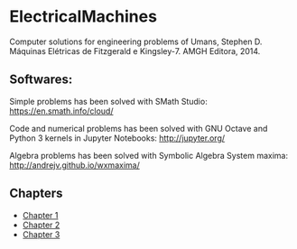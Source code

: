 # ElectricalMachines
Computer solutions for engineering problems of Umans, Stephen D. Máquinas Elétricas de Fitzgerald e Kingsley-7. AMGH Editora, 2014.

## Softwares:
Simple problems has been solved with SMath Studio: https://en.smath.info/cloud/

Code and numerical problems has been solved with GNU Octave and Python 3 kernels 
in Jupyter Notebooks: http://jupyter.org/

Algebra problems has been solved with Symbolic Algebra System maxima: 
http://andrejv.github.io/wxmaxima/

## Chapters
*  [Chapter 1](chapter_1/chapter_1.md)
*  [Chapter 2](chapter_2/chapter_2.md)
*  [Chapter 3](chapter_3/chapter_3.md)
